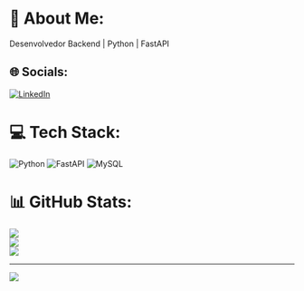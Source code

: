 # 💫 About Me:
Desenvolvedor Backend | Python | FastAPI


## 🌐 Socials:
[![LinkedIn](https://img.shields.io/badge/LinkedIn-%230077B5.svg?logo=linkedin&logoColor=white)](https://linkedin.com/in/cmagnosb)

# 💻 Tech Stack:
![Python](https://img.shields.io/badge/python-3670A0?style=for-the-badge&logo=python&logoColor=ffdd54) ![FastAPI](https://img.shields.io/badge/FastAPI-005571?style=for-the-badge&logo=fastapi) ![MySQL](https://img.shields.io/badge/mysql-%2300000f.svg?style=for-the-badge&logo=mysql&logoColor=white)
# 📊 GitHub Stats:
![](https://github-readme-stats.vercel.app/api?username=charlesbrito&theme=dark&hide_border=true&include_all_commits=false&count_private=false)<br/>
![](https://github-readme-streak-stats.herokuapp.com/?user=charlesbrito&theme=dark&hide_border=true)<br/>
![](https://github-readme-stats.vercel.app/api/top-langs/?username=charlesbrito&theme=dark&hide_border=true&include_all_commits=false&count_private=false&layout=compact)

---
[![](https://visitcount.itsvg.in/api?id=charlesbrito&icon=0&color=0)](https://visitcount.itsvg.in)

<!-- Proudly created with GPRM ( https://gprm.itsvg.in ) -->
